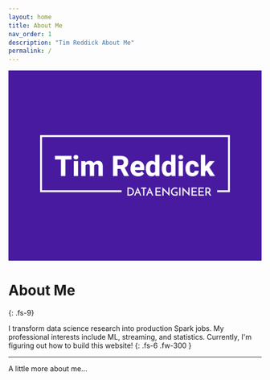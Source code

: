 ```yaml
---
layout: home
title: About Me
nav_order: 1
description: "Tim Reddick About Me"
permalink: /
---
```


![](./assets/images/tim-reddick-logo.png)

# About Me
{: .fs-9}

I transform data science research into production Spark jobs. My professional interests include ML, streaming, and statistics. Currently, I'm figuring out how to build this website!
{: .fs-6 .fw-300 }

---

A little more about me...